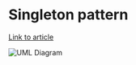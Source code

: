 # Singleton pattern

[Link to article](http://www.growingwiththeweb.com/2012/05/design-patterns-singleton.html)

![UML Diagram](https://googledrive.com/host/0B-wUQaw640vCLWgyRFRGRS1FcW8)
